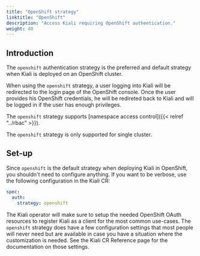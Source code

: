 ```yaml
---
title: "OpenShift strategy"
linktitle: "OpenShift"
description: "Access Kiali requiring OpenShift authentication."
weight: 40
---
```


## Introduction

The `openshift` authentication strategy is the preferred and default strategy
when Kiali is deployed on an OpenShift cluster.

When using the `openshift` strategy, a user logging into Kiali will be
redirected to the login page of the OpenShift console. Once the user provides
his OpenShift credentials, he will be redireted back to Kiali and will be
logged in if the user has enough privileges.

The `openshift` strategy supports [namespace access control]({{< relref "../rbac" >}}).

The `openshift` strategy is only supported for single cluster.

## Set-up

Since `openshift` is the default strategy when deploying Kiali in OpenShift,
you shouldn't need to configure anything. If you want to be verbose, use the
following configuration in the Kiali CR:

```yaml
spec:
  auth:
    strategy: openshift
```

The Kiali operator will make sure to setup the needed OpenShift OAuth resources to register
Kiali as a client for the most common use-cases. The `openshift` strategy does have a few
configuration settings that most people will never need but are available in case you have
a situation where the customization is needed. See the Kiali CR Reference page for the
documentation on those settings.
